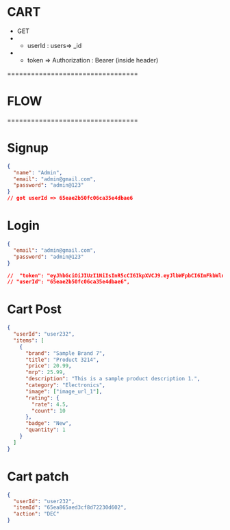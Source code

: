 # CART

- GET
- - userId : users=> \_id
- - token => Authorization : Bearer <token> (inside header)

=================================

# FLOW

=================================

# Signup

```json
{
  "name": "Admin",
  "email": "admin@gmail.com",
  "password": "admin@123"
}
// got userId => 65eae2b50fc06ca35e4dbae6
```

# Login

```json
{
  "email": "admin@gmail.com",
  "password": "admin@123"
}

//  "token": "eyJhbGciOiJIUzI1NiIsInR5cCI6IkpXVCJ9.eyJlbWFpbCI6ImFkbWluQGdtYWlsLmNvbSIsImlhdCI6MTcwOTg5MjQ3MCwiZXhwIjoxNzA5ODk2MDcwfQ.py2erZhMtBfNOP1a8NuAq6Pk2ZgtRhLSJ0dYXYaJn5M",
// "userId": "65eae2b50fc06ca35e4dbae6",
```

# Cart Post

```json
{
  "userId": "user232",
  "items": [
    {
      "brand": "Sample Brand 7",
      "title": "Product 3214",
      "price": 20.99,
      "mrp": 25.99,
      "description": "This is a sample product description 1.",
      "category": "Electronics",
      "image": ["image_url_1"],
      "rating": {
        "rate": 4.5,
        "count": 10
      },
      "badge": "New",
      "quantity": 1
    }
  ]
}
```

# Cart patch

```json
{
  "userId": "user232",
  "itemId": "65ea865aed3cf8d72230d602",
  "action": "DEC"
}
```
